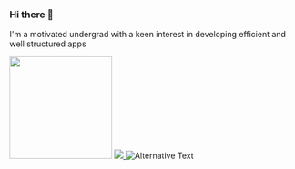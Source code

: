 ### Hi there 👋
I'm a motivated undergrad with a keen interest in developing efficient and well structured apps

<img height="180em" src="https://github-readme-stats-eight-theta.vercel.app/api/top-langs/?username=ade3l&langs_count=7&theme=cobalt&layout=compact"/>

<a href="">
  <img src="https://komarev.com/ghpvc/?username=ade3l&style=flat-square" />
</a>

<img src="https://github.com/ade3l/ade3l/blob/main/images/stat.svg" alt="Alternative Text"/>

<!--
**ade3l/ade3l** is a ✨ _special_ ✨ repository because its `README.md` (this file) appears on your GitHub profile.

Here are some ideas to get you started:

- 🔭 I’m currently working on ... 
- 🌱 I’m currently learning ... 
- 👯 I’m looking to collaborate on ... 
- 🤔 I’m looking for help with ... 
- 💬 Ask me about ... Anything 
- 📫 How to reach me: ...
- 😄 Pronouns: ...
- ⚡ Fun fact: ...
-->
